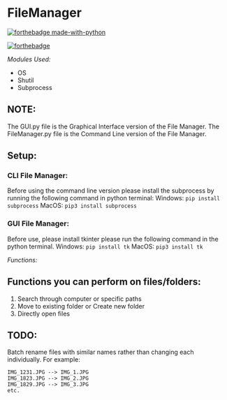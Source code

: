 # FileManager

[![forthebadge made-with-python](http://ForTheBadge.com/images/badges/made-with-python.svg)](https://www.python.org/)

[![forthebadge](https://forthebadge.com/images/badges/built-with-love.svg)](https://forthebadge.com)

*Modules Used:*
- OS
- Shutil
- Subprocess

## NOTE:
The GUI.py file is the Graphical Interface version of the File Manager.
The FileManager.py file is the Command Line version of the File Manager.

## Setup: 

### CLI File Manager:
Before using the command line version please install the subprocess by running the following command in python terminal: 
Windows: ```pip install subprocess```
MacOS: ```pip3 install subprocess```

### GUI File Manager:
Before use, please install tkinter please run the following command in the python terminal.
Windows: ```pip install tk``` 
MacOS: ```pip3 install tk```

*Functions:*

## Functions you can perform on files/folders: 
1. Search through computer or specific paths
2. Move to existing folder or Create new folder
3. Directly open files

## TODO: 
Batch rename files with similar names rather than changing each individually. 
For example:
 
```
IMG_1231.JPG --> IMG_1.JPG 
IMG_1823.JPG --> IMG_2.JPG
IMG_1829.JPG --> IMG_3.JPG
etc.
```
